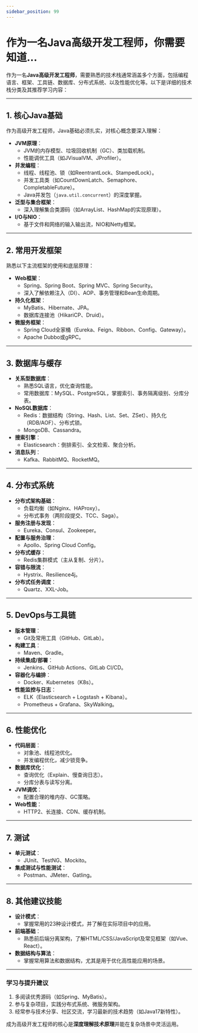 ```yaml
---
sidebar_position: 99
---
```


# 作为一名Java高级开发工程师，你需要知道...

作为一名**Java高级开发工程师**，需要熟悉的技术栈通常涵盖多个方面，包括编程语言、框架、工具链、数据库、分布式系统、以及性能优化等。以下是详细的技术栈分类及其推荐学习内容：

---

## 1. 核心Java基础
作为高级开发工程师，Java基础必须扎实，对核心概念要深入理解：
- **JVM原理**：
  - JVM的内存模型、垃圾回收机制（GC）、类加载机制。
  - 性能调优工具（如JVisualVM、JProfiler）。
- **并发编程**：
  - 线程、线程池、锁（如ReentrantLock、StampedLock）。
  - 并发工具类（如CountDownLatch、Semaphore、CompletableFuture）。
  - Java并发包（`java.util.concurrent`）的深度掌握。
- **泛型与集合框架**：
  - 深入理解集合类源码（如ArrayList、HashMap的实现原理）。
- **I/O与NIO**：
  - 基于文件和网络的输入输出流，NIO和Netty框架。

---

## 2. 常用开发框架
熟悉以下主流框架的使用和底层原理：
- **Web框架**：
  - Spring、Spring Boot、Spring MVC、Spring Security。
  - 深入了解依赖注入（DI）、AOP、事务管理和Bean生命周期。
- **持久化框架**：
  - MyBatis、Hibernate、JPA。
  - 数据库连接池（HikariCP、Druid）。
- **微服务框架**：
  - Spring Cloud全家桶（Eureka、Feign、Ribbon、Config、Gateway）。
  - Apache Dubbo或gRPC。

---

## 3. 数据库与缓存
- **关系型数据库**：
  - 熟悉SQL语言，优化查询性能。
  - 常用数据库：MySQL、PostgreSQL，掌握索引、事务隔离级别、分库分表。
- **NoSQL数据库**：
  - Redis：数据结构（String、Hash、List、Set、ZSet）、持久化（RDB/AOF）、分布式锁。
  - MongoDB、Cassandra。
- **搜索引擎**：
  - Elasticsearch：倒排索引、全文检索、聚合分析。
- **消息队列**：
  - Kafka、RabbitMQ、RocketMQ。

---

## 4. 分布式系统
- **分布式架构基础**：
  - 负载均衡（如Nginx、HAProxy）。
  - 分布式事务（两阶段提交、TCC、Saga）。
- **服务注册与发现**：
  - Eureka、Consul、Zookeeper。
- **配置与服务治理**：
  - Apollo、Spring Cloud Config。
- **分布式缓存**：
  - Redis集群模式（主从复制、分片）。
- **容错与限流**：
  - Hystrix、Resilience4j。
- **分布式任务调度**：
  - Quartz、XXL-Job。

---

## 5. DevOps与工具链
- **版本管理**：
  - Git及常用工具（GitHub、GitLab）。
- **构建工具**：
  - Maven、Gradle。
- **持续集成/部署**：
  - Jenkins、GitHub Actions、GitLab CI/CD。
- **容器化与编排**：
  - Docker、Kubernetes（K8s）。
- **性能监控与日志**：
  - ELK（Elasticsearch + Logstash + Kibana）。
  - Prometheus + Grafana、SkyWalking。

---

## 6. 性能优化
- **代码层面**：
  - 对象池、线程池优化。
  - 并发编程优化，减少锁竞争。
- **数据库优化**：
  - 查询优化（Explain、慢查询日志）。
  - 分库分表与读写分离。
- **JVM调优**：
  - 配置合理的堆内存、GC策略。
- **Web性能**：
  - HTTP2、长连接、CDN、缓存机制。

---

## 7. 测试
- **单元测试**：
  - JUnit、TestNG、Mockito。
- **集成测试与性能测试**：
  - Postman、JMeter、Gatling。

---

## 8. 其他建议技能
- **设计模式**：
  - 掌握常用的23种设计模式，并了解在实际项目中的应用。
- **前端基础**：
  - 熟悉前后端分离架构，了解HTML/CSS/JavaScript及常见框架（如Vue、React）。
- **数据结构与算法**：
  - 掌握常用算法和数据结构，尤其是用于优化高性能应用的场景。

---

### 学习与提升建议
1. 多阅读优秀源码（如Spring、MyBatis）。
2. 参与复杂项目，实践分布式系统、微服务架构。
3. 经常参与技术分享、社区交流，学习最新的技术趋势（如Java17新特性）。

成为高级开发工程师的核心是**深度理解技术原理**并能在复杂场景中灵活运用。